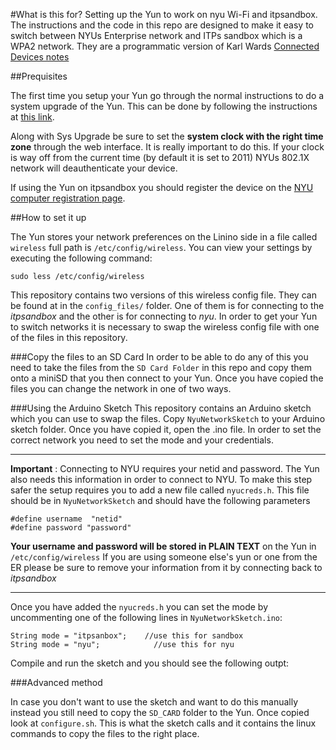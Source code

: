 #What is this for?
Setting up the Yun to work on nyu Wi-Fi and itpsandbox.	
The instructions and the code in this repo are designed to make it easy to switch between NYUs Enterprise network and ITPs sandbox which is a WPA2 network. They are a programmatic version of Karl Wards  [Connected Devices notes](https://docs.google.com/a/nyu.edu/document/d/1sjEuz2kvg2WL44x1hwZIBAjGs43VIdOoVGXu-KWVBUE/edit#heading=h.1aj49wws2mc)


##Prequisites

The first time you setup your Yun go through the normal instructions to do a system upgrade of the Yun. This can be done by following the instructions at [this link](http://arduino.cc/en/Tutorial/YunSysupgrade).

Along with Sys Upgrade be sure to set the **system clock with the right time zone** through the web interface. It is really important to do this. If your clock is way off from the current time (by default it is set to 2011) NYUs 802.1X network will deauthenticate your device.

If using the Yun on itpsandbox you should register the device on the [NYU computer registration page](https://computer.registration.nyu.edu/register.php).

##How to set it up

The Yun stores your network preferences on the Linino side in a file called `wireless` full path is `/etc/config/wireless`. 
You can view your settings by executing the following command:

`sudo less /etc/config/wireless`

This repository contains two versions of this wireless config file. They can be found at in the `config_files/` folder. One of them is for connecting to the *itpsandbox* and the other is for connecting to *nyu*. In order to get your Yun to switch networks it is necessary to swap the wireless config file with one of the files in this repository. 

###Copy the files to an SD Card
In order to be able to do any of this you need to take the files from the `SD Card Folder` in this repo and copy them onto a miniSD that you then connect to your Yun. Once you have copied the files you can change the network in one of two ways.

###Using the Arduino Sketch
This repository contains an Arduino sketch which you can use to swap the files. 
Copy `NyuNetworkSketch` to your Arduino sketch folder.
Once you have copied it, open the .ino file. In order to set the correct network you need to set the mode and your credentials.

---
**Important** : 
 Connecting to NYU requires your netid and password. The Yun also needs this information in order to connect to NYU. To make this step safer the setup requires you to add a new file called `nyucreds.h`. This file should be in `NyuNetworkSketch` and  should have the following parameters
 

```
#define username  "netid"
#define password "password"
```
  
**Your username and password will be stored in PLAIN TEXT** on the Yun in `/etc/config/wireless` If you are using someone else's yun or one from  the ER please be sure to remove your information from it by connecting back to *itpsandbox*

---

Once you have added the `nyucreds.h` you can set the mode by uncommenting one of the following lines in `NyuNetworkSketch.ino`:

```
String mode = "itpsanbox";    //use this for sandbox
String mode = "nyu";            //use this for nyu
```

Compile and run the sketch and you should see the following outpt:



###Advanced method

In case you don't want to use the sketch and want to do this manually instead you still need to copy the `SD_CARD` folder to the Yun. Once copied look at `configure.sh`. This is what the sketch calls and it contains the linux commands to copy the files to the right place.
